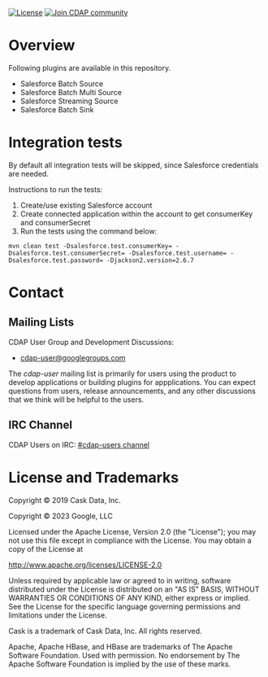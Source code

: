 [![License](https://img.shields.io/badge/License-Apache%202.0-blue.svg)](https://opensource.org/licenses/Apache-2.0)
[![Join CDAP community](https://cdap-users.herokuapp.com/badge.svg?t=salesforce-plugins)](https://cdap-users.herokuapp.com?t=1)

# Overview

Following plugins are available in this repository.

  * Salesforce Batch Source
  * Salesforce Batch Multi Source
  * Salesforce Streaming Source
  * Salesforce Batch Sink

# Integration tests

By default all integration tests will be skipped, since Salesforce credentials are needed.

Instructions to run the tests:
 1. Create/use existing Salesforce account
 2. Create connected application within the account to get consumerKey and consumerSecret
 3. Run the tests using the command below:

```
mvn clean test -Dsalesforce.test.consumerKey= -Dsalesforce.test.consumerSecret= -Dsalesforce.test.username= -Dsalesforce.test.password= -Djackson2.version=2.6.7
```

# Contact

## Mailing Lists

CDAP User Group and Development Discussions:

* [cdap-user@googlegroups.com](https://groups.google.com/d/forum/cdap-user)

The *cdap-user* mailing list is primarily for users using the product to develop
applications or building plugins for appplications. You can expect questions from
users, release announcements, and any other discussions that we think will be helpful
to the users.

## IRC Channel

CDAP Users on IRC: [#cdap-users channel](https://web.libera.chat/#cdap-users)

# License and Trademarks

Copyright © 2019 Cask Data, Inc.

Copyright © 2023 Google, LLC

Licensed under the Apache License, Version 2.0 (the "License"); you may not use this file except
in compliance with the License. You may obtain a copy of the License at

http://www.apache.org/licenses/LICENSE-2.0

Unless required by applicable law or agreed to in writing, software distributed under the
License is distributed on an "AS IS" BASIS, WITHOUT WARRANTIES OR CONDITIONS OF ANY KIND,
either express or implied. See the License for the specific language governing permissions
and limitations under the License.

Cask is a trademark of Cask Data, Inc. All rights reserved.

Apache, Apache HBase, and HBase are trademarks of The Apache Software Foundation. Used with
permission. No endorsement by The Apache Software Foundation is implied by the use of these marks.
